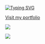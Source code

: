 <!--# Damien Schneider 👋-->
[![Typing SVG](https://readme-typing-svg.demolab.com?font=Poppins&weight=700&size=38&duration=3000&pause=500&color=000000C0&vCenter=true&width=435&lines=D%C3%A9veloppeur+Front;Webdesigner;3D+Artist;Photographe;Passion%C3%A9)](https://git.io/typing-svg)

[Visit my portfolio](https://damien-schneider.pro/)
<!--
**damien-schneider/damien-schneider** is a ✨ _special_ ✨ repository because its `README.md` (this file) appears on your GitHub profile.

Here are some ideas to get you started:

- 🔭 I’m currently working on ...
- 🌱 I’m currently learning ...
- 👯 I’m looking to collaborate on ...
- 🤔 I’m looking for help with ...
- 💬 Ask me about ...
- 📫 How to reach me: ...
- 😄 Pronouns: ...
- ⚡ Fun fact: ...
-->
![](https://api.githubtrends.io/user/svg/damien-schneider/langs?time_range=one_year&use_percent=True)

[![](https://visitcount.itsvg.in/api?id=damien-schneider&label=Vues&color=12&icon=5&pretty=false)](https://visitcount.itsvg.in)
